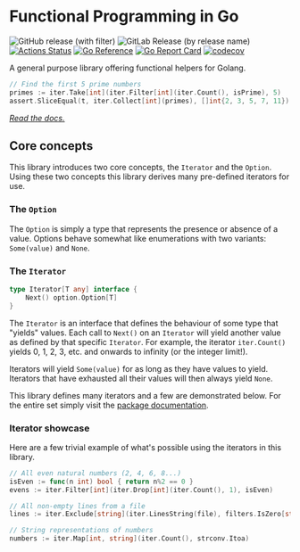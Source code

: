 # Functional Programming in Go

![GitHub release (with filter)](https://img.shields.io/github/v/release/BooleanCat/go-functional?sort=semver&logo=Go&color=%23007D9C) ![GitLab Release (by release name)](https://img.shields.io/gitlab/v/release/:project?sort=semver) [![Actions Status](https://github.com/BooleanCat/go-functional/workflows/test/badge.svg)](https://github.com/BooleanCat/go-functional/actions) [![Go Reference](https://pkg.go.dev/badge/github.com/BooleanCat/go-functional.svg)](https://pkg.go.dev/github.com/BooleanCat/go-functional) [![Go Report Card](https://goreportcard.com/badge/github.com/BooleanCat/go-functional)](https://goreportcard.com/report/github.com/BooleanCat/go-functional) [![codecov](https://codecov.io/gh/BooleanCat/go-functional/branch/main/graph/badge.svg?token=N2E43RSR14)](https://codecov.io/gh/BooleanCat/go-functional)

A general purpose library offering functional helpers for Golang.

```go
// Find the first 5 prime numbers
primes := iter.Take[int](iter.Filter[int](iter.Count(), isPrime), 5)
assert.SliceEqual(t, iter.Collect[int](primes), []int{2, 3, 5, 7, 11})
```

_[Read the docs.](https://pkg.go.dev/github.com/BooleanCat/go-functional)_

## Core concepts

This library introduces two core concepts, the `Iterator` and the `Option`.
Using these two concepts this library derives many pre-defined iterators for
use.

### The `Option`

The `Option` is simply a type that represents the presence or absence of a
value. Options behave somewhat like enumerations with two variants:
`Some(value)` and `None`.

### The `Iterator`

```go
type Iterator[T any] interface {
	Next() option.Option[T]
}
```

The `Iterator` is an interface that defines the behaviour of some type that
"yields" values. Each call to `Next()` on an `Iterator` will yield another
value as defined by that specific `Iterator`. For example, the iterator
`iter.Count()` yields 0, 1, 2, 3, etc. and onwards to infinity (or the integer
limit!).

Iterators will yield `Some(value)` for as long as they have values to yield.
Iterators that have exhausted all their values will then always yield `None`.

This library defines many iterators and a few are demonstrated below. For the
entire set simply visit the
[package documentation](https://pkg.go.dev/github.com/BooleanCat/go-functional/iter).

### Iterator showcase

Here are a few trivial example of what's possible using the iterators in this
library.

```go
// All even natural numbers (2, 4, 6, 8...)
isEven := func(n int) bool { return n%2 == 0 }
evens := iter.Filter[int](iter.Drop[int](iter.Count(), 1), isEven)
```

```go
// All non-empty lines from a file
lines := iter.Exclude[string](iter.LinesString(file), filters.IsZero[string])
```

```go
// String representations of numbers
numbers := iter.Map[int, string](iter.Count(), strconv.Itoa)
```
